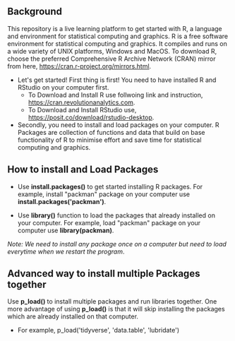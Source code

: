 ## Background
This repository is a live learning platform to get started with R, a language and environment for statistical computing and graphics.
R is a free software environment for statistical computing and graphics. It compiles and runs on a wide variety of UNIX platforms, Windows and MacOS. To download R, choose the preferred Comprehensive R Archive Network (CRAN) mirror from here, <https://cran.r-project.org/mirrors.html>.

- Let's get started! First thing is first! You need to have installed R and RStudio on your computer first.
  - To Download and Install R use follwoing link and instruction,
<https://cran.revolutionanalytics.com>.
  - To Download and Install RStudio use,
<https://posit.co/download/rstudio-desktop>. 
- Secondly, you need to install and load packages on your computer. R Packages are collection of functions and data that build on base functionality of R to minimise effort and save time for statistical computing and graphics.

## How to install and Load Packages

- Use **install.packages()** to get started installing R packages. For example, install "packman" package on your computer use
**install.packages('packman')**. 

- Use **library()** function to load the packages that already installed on your computer. For example, load "packman" package on your computer use
**library(packman)**. 
 
 *Note: We need to install any package once on a computer but need to load everytime when we restart the program*.
 
 ## Advanced way to install multiple Packages together
 
 Use **p_load()** to install multiple packages and run libraries together. One more advantage of using **p_load()** is that it will skip installing the packages which are already installed on that computer.
- For example, p_load('tidyverse', 'data.table', 'lubridate')






